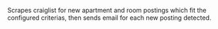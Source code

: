 Scrapes craiglist for new apartment and room postings which fit the configured criterias, then sends email for each new posting detected. 
